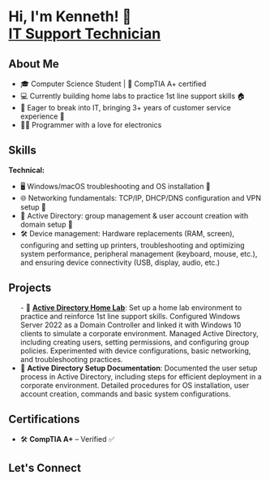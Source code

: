 <h1>Hi, I'm Kenneth! 🐾 <br/><a href=https://github.com/KH-Nolan5908>IT Support Technician</a></h1>

<h2>About Me</h2>
<ul>
  <li>🎓 Computer Science Student | 🔧 CompTIA A+ certified</li>
  <li>💻 Currently building home labs to practice 1st line support skills 🏠</li>
  <li>🚀 Eager to break into IT, bringing 3+ years of customer service experience 💬</li>
  <li>👨‍💻 Programmer with a love for electronics </li>
</ul>

<h2>Skills</h2>
<strong>Technical:</strong>
<ul>
  <li>🖥️ Windows/macOS troubleshooting and OS installation 🔧</li>
  <li>🌐 Networking fundamentals: TCP/IP, DHCP/DNS configuration and VPN setup 📶</li>
  <li>🔑 Active Directory: group management & user account creation with domain setup 👥</li>
  <li>🛠️ Device management: Hardware replacements (RAM, screen), configuring and setting up printers, troubleshooting and optimizing system performance, peripheral management (keyboard, mouse, etc.), and ensuring device connectivity (USB, display, audio, etc.)</li>
</ul>

<h2>Projects</h2>
<ul>
 </li> - 🔧 <a href=https://github.com/KH-Nolan5908/Home-lab><strong>Active Directory Home Lab</strong></a>: Set up a home lab environment to practice and reinforce 1st line support skills. Configured Windows Server 2022 as a Domain Controller and linked it with Windows 10 clients to simulate a corporate environment. Managed Active Directory, including creating users, setting permissions, and configuring group policies. Experimented with device configurations, basic networking, and troubleshooting practices.</li>
  <li>📄 <strong>Active Directory Setup Documentation</strong>: Documented the user setup process in Active Directory, including steps for efficient deployment in a corporate environment. Detailed procedures for OS installation, user account creation, commands and basic system configurations.</li>
</ul>

<h2>Certifications</h2>
<ul>
  <li>🛠️ <strong>CompTIA A+</strong> – Verified ✅</li>
</ul>

<h2>Let's Connect</h2>

